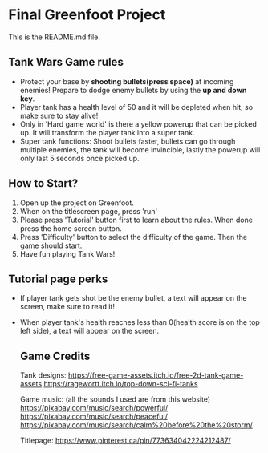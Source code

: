 # Final Greenfoot Project
This is the README.md file.

## Tank Wars Game rules
- Protect your base by **shooting bullets(press space)** at incoming enemies! Prepare to dodge enemy bullets by using the **up and down key**. 
- Player tank has a health level of 50 and it will be depleted when hit, so make sure to stay alive!
- Only in 'Hard game world' is there a yellow powerup that can be picked up. It will transform the player tank into a super tank. 
- Super tank functions: Shoot bullets faster, bullets can go through multiple enemies, the tank will become invincible, lastly the powerup will only last 5 seconds once picked up. 

## How to Start?
1. Open up the project on Greenfoot.
2. When on the titlescreen page, press 'run'
3. Please press 'Tutorial' button first to learn about the rules. When done press the home screen button.
4. Press 'Difficulty' button to select the difficulty of the game. Then the game should start.
5. Have fun playing Tank Wars!

## Tutorial page perks
- If player tank gets shot be the enemy bullet, a text will appear on the screen, make sure to read it!
- When player tank's health reaches less than 0(health score is on the top left side), a text will appear on the screen.

  ## Game Credits
  Tank designs:
  https://free-game-assets.itch.io/free-2d-tank-game-assets
  https://ragewortt.itch.io/top-down-sci-fi-tanks

  Game music: (all the sounds I used are from this website)
  https://pixabay.com/music/search/powerful/
  https://pixabay.com/music/search/peaceful/
  https://pixabay.com/music/search/calm%20before%20the%20storm/

  Titlepage:
  https://www.pinterest.ca/pin/773634042224212487/
